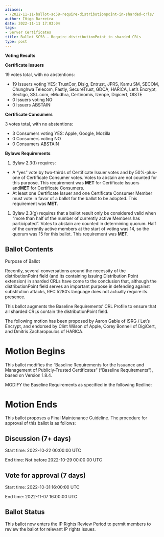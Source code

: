 ```yaml
---
aliases:
- /2022-11-11-ballot-sc58-require-distributionpoint-in-sharded-crls/
author: Iñigo Barreira
date: 2022-11-11 17:03:04
tags:
- Server Certificates
title: Ballot SC58 – Require distributionPoint in sharded CRLs
type: post
---
```


**Voting Results**

**Certificate Issuers**

19 votes total, with no abstentions:

- 19 Issuers voting YES: TrustCor, Disig, Entrust, JPRS, Kamu SM, SECOM, Chunghwa Telecom, Fastly, SecureTrust, GDCA, HARICA, Let’s Encrypt, Sectigo, SSL.com, eMudhra, Certinomis, Izenpe, Digicert, OISTE
- 0 Issuers voting NO
- 0 Issuers ABSTAIN

**Certificate Consumers**

3 votes total, with no abstentions:

- 3 Consumers voting YES: Apple, Google, Mozilla
- 0 Consumers voting NO
- 0 Consumers ABSTAIN

**Bylaws Requirements**

1. Bylaw 2.3(f) requires:

- A “yes” vote by two-thirds of Certificate Issuer votes and by 50%-plus-one of Certificate Consumer votes. Votes to abstain are not counted for this purpose. This requirement was **MET** for Certificate Issuers and**MET** for Certificate Consumers.
- At least one Certificate Issuer and one Certificate Consumer Member must vote in favor of a ballot for the ballot to be adopted. This requirement was **MET**.

1. Bylaw 2.3(g) requires that a ballot result only be considered valid when “more than half of the number of currently active Members has participated”. Votes to abstain are counted in determining quorum. Half of the currently active members at the start of voting was 14, so the quorum was 15 for this ballot. This requirement was **MET**.

## Ballot Contents 

Purpose of Ballot

Recently, several conversations around the necessity of the distributionPoint field (and its containing Issuing Distribution Point extension) in sharded CRLs have come to the conclusion that, although the distributionPoint field serves an important purpose in defending against substitution attacks, RFC 5280’s language does not actually require its presence.

This ballot augments the Baseline Requirements’ CRL Profile to ensure that all sharded CRLs contain the distributionPoint field.

The following motion has been proposed by Aaron Gable of ISRG / Let’s Encrypt, and endorsed by Clint Wilson of Apple, Corey Bonnell of DigiCert, and Dmitris Zacharopoulos of HARICA.

# Motion Begins 

This ballot modifies the “Baseline Requirements for the Issuance and Management of Publicly-Trusted Certificates” (“Baseline Requirements”), based on Version 1.8.4.

MODIFY the Baseline Requirements as specified in the following Redline:

# Motion Ends 

This ballot proposes a Final Maintenance Guideline. The procedure for approval of this ballot is as follows:

## Discussion (7+ days) 

Start time: 2022-10-22 00:00:00 UTC

End time: Not before 2022-10-29 00:00:00 UTC

## Vote for approval (7 days) 

Start time: 2022-10-31 16:00:00 UTC

End time: 2022-11-07 16:00:00 UTC

## Ballot Status 

This ballot now enters the IP Rights Review Period to permit members to review the ballot for relevant IP rights issues.